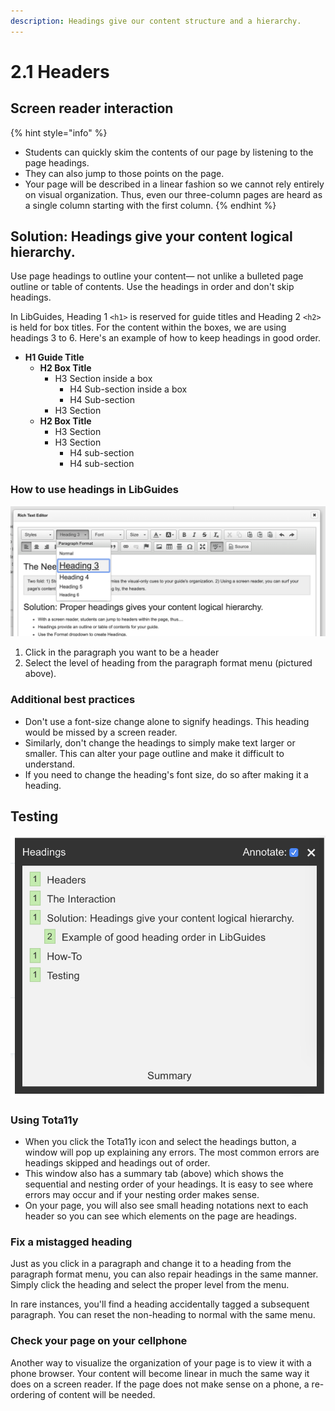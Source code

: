 ```yaml
---
description: Headings give our content structure and a hierarchy.
---
```


# 2.1 Headers

## Screen reader interaction

{% hint style="info" %}
* Students can quickly skim the contents of our page by listening to the page headings. 
* They can also jump to those points on the page. 
* Your page will be described in a linear fashion so we cannot rely entirely on visual organization. Thus, even our three-column pages are heard as a single column starting with the first column. 
{% endhint %}

## Solution: Headings give your content logical hierarchy. 

Use page headings to outline your content— not unlike a bulleted page outline or table of contents. Use the headings in order and don't skip headings.

In LibGuides, Heading 1 `<h1>` is reserved for guide titles and Heading 2 `<h2>` is held for box titles. For the content within the boxes, we are using headings 3 to 6. Here's an example of how to keep headings in good order.

* **H1 Guide Title**
  * **H2 Box Title**
    * H3 Section inside a box
      * H4 Sub-section inside a box
      * H4 Sub-section
    * H3 Section
  * **H2 Box Title**
    * H3 Section
    * H3 Section
      * H4 sub-section
      * H4 sub-section

### How to use headings in LibGuides

![In LibGuides, you can create headings from the rich text editor&apos;s drop-down menus](../.gitbook/assets/screen-shot-2019-03-18-at-10.54.14-am.png)

1. Click in the paragraph you want to be a header
2. Select the level of heading from the paragraph format menu \(pictured above\). 

### Additional best practices

* Don't use a font-size change alone to signify headings. This heading would be missed by a screen reader.
* Similarly, don't change the headings to simply make text larger or smaller. This can alter your page outline and make it difficult to understand.
* If you need to change the heading's font size, do so after making it a heading.

## Testing

![The headings summary box shows the sequential order of headers](../.gitbook/assets/screen-shot-2019-03-21-at-2.25.59-pm.png)

### Using Tota11y

* When you click the Tota11y icon and select the headings button, a window will pop up explaining any errors. The most common errors are headings skipped and headings out of order. 
* This window also has a summary tab \(above\) which shows the sequential and nesting order of your headings. It is easy to see where errors may occur and if your nesting order makes sense.
* On your page, you will also see small heading notations next to each header so you can see which elements on the page are headings.

### Fix a mistagged heading

Just as you click in a paragraph and change it to a heading from the paragraph format menu, you can also repair headings in the same manner. Simply click the heading and select the proper level from the menu.

In rare instances, you'll find a heading accidentally tagged a subsequent paragraph. You can reset the non-heading to normal with the same menu.

### **Check your page on your cellphone**

Another way to visualize the organization of your page is to view it with a phone browser. Your content will become linear in much the same way it does on a screen reader. If the page does not make sense on a phone, a re-ordering of content will be needed.



